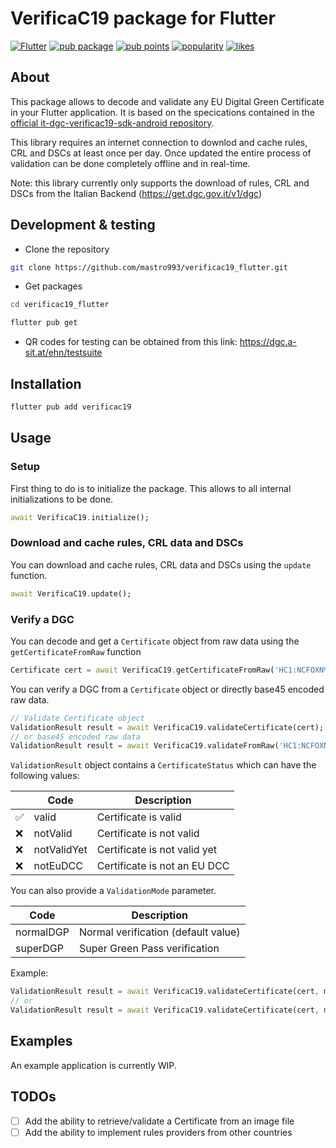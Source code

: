 # VerificaC19 package for Flutter

[![Flutter](https://github.com/mastro993/verificac19_flutter/actions/workflows/flutter-ci.yml/badge.svg?branch=master)](https://github.com/mastro993/verificac19_flutter/actions/workflows/flutter-ci.yml)
[![pub package](https://img.shields.io/pub/v/verificac19.svg)](https://pub.dev/packages/verificac19)
[![pub points](https://badges.bar/verificac19/pub%20points)](https://pub.dev/packages/verificac19/score)
[![popularity](https://badges.bar/verificac19/popularity)](https://pub.dev/packages/verificac19/score)
[![likes](https://badges.bar/verificac19/likes)](https://pub.dev/packages/verificac19/score)

## About

This package allows to decode and validate any EU Digital Green Certificate in your Flutter application. It is based on the specications contained in the [official it-dgc-verificac19-sdk-android repository](https://github.com/ministero-salute/it-dgc-verificac19-sdk-android).

This library requires an internet connection to downlod and cache rules, CRL and DSCs at least once per day. Once updated the entire process of validation can be done completely offline and in real-time.

Note: this library currently only supports the download of rules, CRL and DSCs from the Italian Backend (https://get.dgc.gov.it/v1/dgc)

## Development & testing

- Clone the repository

```sh
git clone https://github.com/mastro993/verificac19_flutter.git
```

- Get packages

```sh
cd verificac19_flutter

flutter pub get
```

- QR codes for testing can be obtained from this link: https://dgc.a-sit.at/ehn/testsuite

## Installation

```sh
flutter pub add verificac19
```

## Usage

### Setup

First thing to do is to initialize the package. This allows to all internal initializations to be done.

```dart
await VerificaC19.initialize();
```

### Download and cache rules, CRL data and DSCs

You can download and cache rules, CRL data and DSCs using the `update` function.

```dart
await VerificaC19.update();
```

### Verify a DGC

You can decode and get a `Certificate` object from raw data using the `getCertificateFromRaw` function

```dart
Certificate cert = await VerificaC19.getCertificateFromRaw('HC1:NCFOXN%TSMAHN-H3ZSUZK+.V0ET9%6-AH...');
```

You can verify a DGC from a `Certificate` object or directly base45 encoded raw data.

```dart
// Validate Certificate object
ValidationResult result = await VerificaC19.validateCertificate(cert);
// or base45 encoded raw data
ValidationResult result = await VerificaC19.validateFromRaw('HC1:NCFOXN%TSMAHN-H3ZSUZK+.V0ET9%6-AH...');
```

`ValidationResult` object contains a `CertificateStatus` which can have the following values:

|     | Code        | Description                  |
| --- | ----------- | ---------------------------- |
| ✅  | valid       | Certificate is valid         |
| ❌  | notValid    | Certificate is not valid     |
| ❌  | notValidYet | Certificate is not valid yet |
| ❌  | notEuDCC    | Certificate is not an EU DCC |

You can also provide a `ValidationMode` parameter.

| Code      | Description                         |
| --------- | ----------------------------------- |
| normalDGP | Normal verification (default value) |
| superDGP  | Super Green Pass verification       |

Example:

```dart
ValidationResult result = await VerificaC19.validateCertificate(cert, mode: ValidationMode.normalDGP);
// or
ValidationResult result = await VerificaC19.validateCertificate(cert, mode: ValidationMode.superDGP);
```

## Examples

An example application is currently WIP.

## TODOs

- [ ] Add the ability to retrieve/validate a Certificate from an image file
- [ ] Add the ability to implement rules providers from other countries
